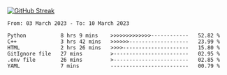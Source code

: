 [![GitHub Streak](https://streak-stats.demolab.com?user=renren-017&theme=sea&hide_border=true&background=DD272700)](https://git.io/streak-stats)

<!--START_SECTION:waka-->

```text
From: 03 March 2023 - To: 10 March 2023

Python           8 hrs 9 mins    >>>>>>>>>>>>>------------   52.82 %
C++              3 hrs 42 mins   >>>>>>-------------------   23.99 %
HTML             2 hrs 26 mins   >>>>---------------------   15.80 %
GitIgnore file   27 mins         >------------------------   02.95 %
.env file        26 mins         >------------------------   02.85 %
YAML             7 mins          -------------------------   00.79 %
```

<!--END_SECTION:waka-->
